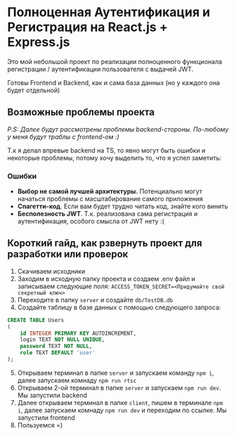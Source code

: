 # Полноценная Аутентификация и Регистрация на React.js + Express.js
Это мой небольшой проект по реализации полноценного функционала регистрации / аутентификации пользователя с выдачей JWT.

Готовы Frontend и Backend, как и сама база данных (но у каждого она будет отдельной)

## Возможные проблемы проекта
*P.S: Далее будут рассмотрены проблемы backend-стороны. По-любому у меня будут траблы с frontend-ом :)*

Т.к я делал впревые backend на TS, то явно могут быть ошибки и некоторые проблемы, потому хочу выделить то, что я успел заметить:

### Ошибки
- **Выбор не самой лучшей архитектуры.** Потенциально могут начаться проблемы с масштабирование самого приложения
- **Спагетти-код**. Если вам будет трудно читать код, знайте кого винить
- **Бесполезность JWT**. Т.к. реализована сама регистрация и аутентификация, особого смысла от JWT нету :(

## Короткий гайд, как рзвернуть проект для разработки или проверок

1. Скачиваем исходники
2. Заходим в исходную папку проекта и создаем .env файл и записываем следующие поля: ``ACCESS_TOKEN_SECRET=<Придумайте свой секретный ключ>``
3. Переходите в папку ``server`` и создайте ``db/TestDB.db``
4. Создайте таблицу в базе данных с помощью следующего запроса:
```sql
CREATE TABLE Users
(
    id INTEGER PRIMARY KEY AUTOINCREMENT,
    login TEXT NOT NULL UNIQUE,
    password TEXT NOT NULL,
    role TEXT DEFAULT 'user'
);
```
5. Открываем терминал в папке ``server`` и запускаем команду ``npm i``, далее запускаем комнаду ``npm run rtsc``
6. Открываем 2-ой терминал в папке ``server`` и запускаем ``npm run dev``. Мы запустили backend
7. Далее открываем терминал в папке ``client``, пишем в терминале ``npm i``, далее запускаем комнаду ``npm run dev`` и переходим по ссылке. Мы запустили frontend
8. Пользуемся =)